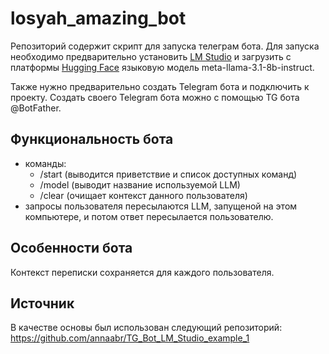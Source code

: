 # losyah_amazing_bot
 
Репозиторий содержит скрипт для запуска телеграм бота. 
Для запуска необходимо предварительно установить <a href="https://lmstudio.ai/">LM Studio</a> и 
загрузить с платформы <a href="https://huggingface.co/">Hugging Face</a> языковую модель meta-llama-3.1-8b-instruct.

Также нужно предварительно создать Telegram бота и подключить к проекту.
Создать своего Telegram бота можно с помощью TG бота @BotFather.

## Функциональность бота
* команды: 
   - /start (выводится приветствие и список доступных команд)
   - /model (выводит название используемой LLM)
   - /clear (очищает контекст данного пользователя)
* запросы пользователя пересылаются LLM, запущеной на этом компьютере, и потом ответ пересылается пользователю.

## Особенности бота
Контекст переписки сохраняется для каждого пользователя.

## Источник
В качестве основы был использован следующий репозиторий: https://github.com/annaabr/TG_Bot_LM_Studio_example_1
